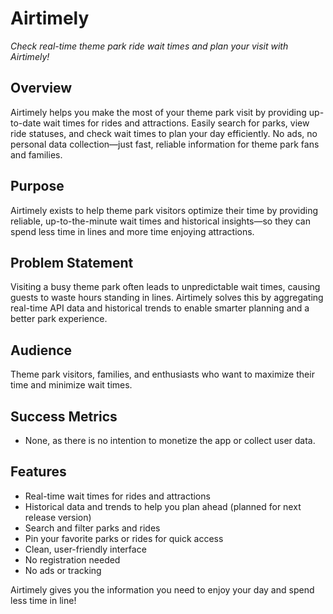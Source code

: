 # Airtimely

_Check real-time theme park ride wait times and plan your visit with Airtimely!_

## Overview

Airtimely helps you make the most of your theme park visit by providing up-to-date wait times for rides and attractions. Easily search for parks, view ride statuses, and check wait times to plan your day efficiently. No ads, no personal data collection—just fast, reliable information for theme park fans and families.

## Purpose

Airtimely exists to help theme park visitors optimize their time by providing reliable, up-to-the-minute wait times and historical insights—so they can spend less time in lines and more time enjoying attractions.

## Problem Statement

Visiting a busy theme park often leads to unpredictable wait times, causing guests to waste hours standing in lines. Airtimely solves this by aggregating real-time API data and historical trends to enable smarter planning and a better park experience.

## Audience

Theme park visitors, families, and enthusiasts who want to maximize their time and minimize wait times.

## Success Metrics

- None, as there is no intention to monetize the app or collect user data.

## Features

- Real-time wait times for rides and attractions
- Historical data and trends to help you plan ahead (planned for next release version)
- Search and filter parks and rides
- Pin your favorite parks or rides for quick access
- Clean, user-friendly interface
- No registration needed
- No ads or tracking

Airtimely gives you the information you need to enjoy your day and spend less time in line!
